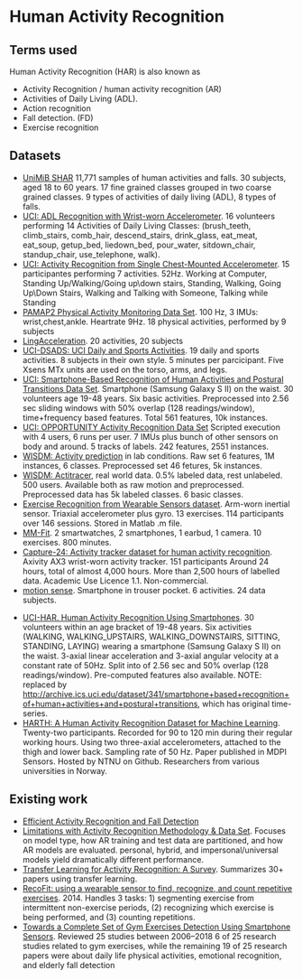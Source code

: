 
# Human Activity Recognition

## Terms used

Human Activity Recognition (HAR) is also known as

* Activity Recognition / human activity recognition (AR) 
* Activities of Daily Living (ADL).
* Action recognition
* Fall detection. (FD)
* Exercise recognition


## Datasets

* [UniMiB SHAR](http://www.sal.disco.unimib.it/technologies/unimib-shar/)
11,771 samples of human activities and falls. 30 subjects, aged 18 to 60 years. 
17 fine grained classes grouped in two coarse grained classes. 9 types of activities of daily living (ADL), 8 types of falls.
* [UCI: ADL Recognition with Wrist-worn Accelerometer](https://archive.ics.uci.edu/dataset/283/dataset+for+adl+recognition+with+wrist+worn+accelerometer).
16 volunteers performing 14 Activities of Daily Living
Classes: (brush_teeth, climb_stairs, comb_hair, descend_stairs, drink_glass, eat_meat, eat_soup, getup_bed, liedown_bed, pour_water, sitdown_chair, standup_chair, use_telephone, walk).
* [UCI: Activity Recognition from Single Chest-Mounted Accelerometer](https://archive.ics.uci.edu/ml/datasets/Activity+Recognition+from+Single+Chest-Mounted+Accelerometer).
15 participantes performing 7 activities.
52Hz.
Working at Computer, Standing Up/Walking/Going up\down stairs, Standing, Walking, Going Up\Down Stairs, Walking and Talking with Someone, Talking while Standing
* [PAMAP2 Physical Activity Monitoring Data Set](https://archive.ics.uci.edu/ml/datasets/PAMAP2+Physical+Activity+Monitoring).
100 Hz, 3 IMUs: wrist,chest,ankle. Heartrate 9Hz. 18 physical activities, performed by 9 subjects 
* [LingAcceleration](http://www.ccs.neu.edu/home/intille/data/BaoIntilleData04.html). 20 activities, 20 subjects
* [UCI-DSADS: UCI Daily and Sports Activities](https://archive.ics.uci.edu/dataset/256/daily+and+sports+activities).
19 daily and sports activities.
8 subjects in their own style. 5 minutes per parcicipant.
Five Xsens MTx units are used on the torso, arms, and legs.
* [UCI: Smartphone-Based Recognition of Human Activities and Postural Transitions Data Set](http://archive.ics.uci.edu/ml/datasets/Smartphone-Based+Recognition+of+Human+Activities+and+Postural+Transitions).
Smartphone (Samsung Galaxy S II) on the waist.
30 volunteers age 19-48 years. Six basic activities.
Preprocessed into 2.56 sec sliding windows with 50% overlap (128 readings/window), time+frequency based features.
Total 561 features, 10k instances.
* [UCI: OPPORTUNITY Activity Recognition Data Set](https://archive.ics.uci.edu/ml/datasets/OPPORTUNITY+Activity+Recognition)
Scripted execution with 4 users, 6 runs per user.
7 IMUs plus bunch of other sensors on body and around. 5 tracks of labels. 242 features, 2551 instances.
* [WISDM: Activity prediction](http://www.cis.fordham.edu/wisdm/dataset.php) in lab conditions.
Raw set 6 features, 1M instances, 6 classes.
Preprocessed set 46 fetures, 5k instances.
* [WISDM: Actitracer](www.cis.fordham.edu/wisdm/dataset.php#actitracker), real world data. 0.5% labeled data, rest unlabeled.
500 users. Available both as raw motion and preprocessed. Preprocessed data has 5k labeled classes. 6 basic classes.
* [Exercise Recognition from Wearable Sensors dataset](https://github.com/microsoft/Exercise-Recognition-from-Wearable-Sensors).
Arm-worn inertial sensor. Triaxial accelerometer plus gyro.
13 exercises. 114 participants over 146 sessions.
Stored in Matlab .m file.
* [MM-Fit](https://mmfit.github.io/).
2 smartwatches, 2 smartphones, 1 earbud, 1 camera.
10 exercises.
800 minutes.
* [Capture-24: Activity tracker dataset for human activity recognition](https://ora.ox.ac.uk/objects/uuid:99d7c092-d865-4a19-b096-cc16440cd001).
Axivity AX3 wrist-worn activity tracker.
151 participants
Around 24 hours, total of almost 4,000 hours.
More than 2,500 hours of labelled data.
Academic Use Licence 1.1. Non-commercial.
* [motion sense](https://github.com/mmalekzadeh/motion-sense).
Smartphone in trouser pocket.
6 activities.
24 data subjects.
- [UCI-HAR. Human Activity Recognition Using Smartphones](https://archive.ics.uci.edu/dataset/240/human+activity+recognition+using+smartphones).
30 volunteers within an age bracket of 19-48 years.
Six activities (WALKING, WALKING_UPSTAIRS, WALKING_DOWNSTAIRS, SITTING, STANDING, LAYING) wearing a smartphone (Samsung Galaxy S II) on the waist.
3-axial linear acceleration and 3-axial angular velocity at a constant rate of 50Hz.
Split into of 2.56 sec and 50% overlap (128 readings/window).
Pre-computed features also available.
NOTE: replaced by http://archive.ics.uci.edu/dataset/341/smartphone+based+recognition+of+human+activities+and+postural+transitions, which has original time-series.
- [HARTH: A Human Activity Recognition Dataset for Machine Learning](https://www.mdpi.com/1424-8220/21/23/7853).
Twenty-two participants. Recorded for 90 to 120 min during their regular working hours.
Using two three-axial accelerometers, attached to the thigh and lower back.
Sampling rate of 50 Hz.
Paper published in MDPI Sensors.
Hosted by NTNU on Github. Researchers from various universities in Norway.


## Existing work

* [Efficient Activity Recognition and Fall Detection](https://dis.ijs.si/ami-repository/datasets/14/Kozina-Efficient_Activity_Recognition_and_Fall_Detection_Using_Accelerometers.pdf)
* [Limitations with Activity Recognition Methodology & Data Set](http://www.cis.fordham.edu/wisdm/Lockhart_Weiss_HASCA.pdf).
Focuses on model type, how AR training and test data are partitioned, and how AR models are evaluated.
personal, hybrid, and impersonal/universal models yield dramatically different performance.
* [Transfer Learning for Activity Recognition: A Survey](http://eecs.wsu.edu/~cook/pubs/kais12.pdf).
Summarizes 30+ papers using transfer learning.
* [RecoFit: using a wearable sensor to find, recognize, and count repetitive exercises](). 2014.
Handles 3 tasks: 1) segmenting exercise from intermittent non-exercise periods, (2) recognizing which exercise is being performed, and (3) counting repetitions.
* [Towards a Complete Set of Gym Exercises Detection Using Smartphone Sensors](https://www.hindawi.com/journals/sp/2020/6471438/).
Reviewed 25 studies between 2006–2018
6 of 25 research studies related to gym exercises,
while the remaining 19 of 25 research papers were about daily life physical activities, emotional recognition, and elderly fall detection

